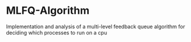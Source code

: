 # MLFQ-Algorithm
Implementation and analysis of a multi-level feedback queue algorithm for deciding which processes to run on a cpu
